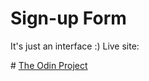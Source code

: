 # Sign-up Form
It's just an interface :)
Live site: 

\# [The Odin Project](https://www.theodinproject.com)

